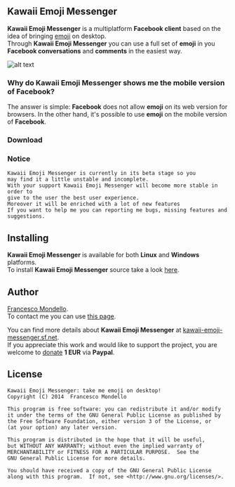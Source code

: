 ## Kawaii Emoji Messenger

**Kawaii Emoji Messenger** is a multiplatform **Facebook client**
based on the idea of bringing [emoji](http://en.wikipedia.org/wiki/Emoji) on desktop.  
Through **Kawaii Emoji Messenger** you can use a full set of **emoji**
in you **Facebook conversations** and **comments** in the easiest way.

![alt text](http://kawaii-emoji-messenger.sourceforge.net/content/images/kem_1.png "Kawaii Emoji Messenger on Windows 8.1")

### Why do Kawaii Emoji Messenger shows me the mobile version of Facebook?

The answer is simple: **Facebook** does not allow **emoji** on its web version
for browsers. In the other hand, it's possible to use **emoji** on the mobile version of **Facebook**.

### Download


### Notice

    Kawaii Emoji Messenger is currently in its beta stage so you
    may find it a little unstable and incomplete.
    With your support Kawaii Emoji Messenger will become more stable in order to
    give to the user the best user experience.
    Moreover it will be enriched with a lot of new features
    If you want to help me you can reporting me bugs, missing features and suggestions.

## Installing

**Kawaii Emoji Messenger** is available for both **Linux** and **Windows** platforms.  
To install **Kawaii Emoji Messenger** source take a look [here](http://kawaii-emoji-messenger.sourceforge.net).  

## Author

[Francesco Mondello](http://kawaii-emoji-messenger.sourceforge.net).  
To contact me you can use [this page](http://kawaii-emoji-messenger.sourceforge.net).  
  
  
You can find more details about **Kawaii Emoji Messenger** at [kawaii-emoji-messenger.sf.net](http://kawaii-emoji-messenger.sourceforge.net).  
If you appreciate this work and would like to support the project, you are welcome to [donate](kawaii-emoji-messenger.sf.net) **1 EUR** via **Paypal**.  

## License
 
    Kawaii Emoji Messenger: take me emoji on desktop!
    Copyright (C) 2014  Francesco Mondello

    This program is free software: you can redistribute it and/or modify
    it under the terms of the GNU General Public License as published by
    the Free Software Foundation, either version 3 of the License, or
    (at your option) any later version.

    This program is distributed in the hope that it will be useful,
    but WITHOUT ANY WARRANTY; without even the implied warranty of
    MERCHANTABILITY or FITNESS FOR A PARTICULAR PURPOSE.  See the
    GNU General Public License for more details.

    You should have received a copy of the GNU General Public License
    along with this program.  If not, see <http://www.gnu.org/licenses/>. 
